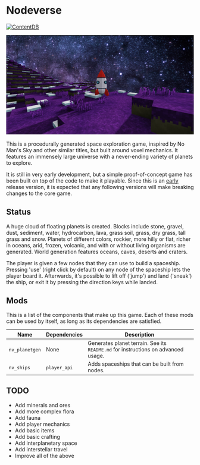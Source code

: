 # Nodeverse
[![ContentDB](https://content.minetest.net/packages/aerkiaga/nodeverse/shields/downloads/)](https://content.minetest.net/packages/aerkiaga/nodeverse/)

![Screenshot](screenshot.jpg)

This is a procedurally generated space exploration game, inspired by No Man's
Sky and other similar titles, but built around voxel mechanics. It features an
immensely large universe with a never-ending variety of planets to explore.

It is still in very early development, but a simple proof-of-concept game has
been built on top of the code to make it playable. Since this is an
[early](https://semver.org/#spec-item-4) release version, it is expected that
any following versions will make breaking changes to the core game.

## Status
A huge cloud of floating planets is created. Blocks include stone, gravel, dust,
sediment, water, hydrocarbon, lava, grass soil, grass, dry grass, tall grass and
snow. Planets of different colors, rockier, more hilly or flat, richer in
oceans, arid, frozen, volcanic, and with or without living organisms are
generated. World generation features oceans, caves, deserts and craters.

The player is given a few nodes that they can use to build a spaceship. Pressing
'use' (right click by default) on any node of the spaceship lets the player
board it. Afterwards, it's possible to lift off ('jump') and land ('sneak') the
ship, or exit it by pressing the direction keys while landed.

## Mods
This is a list of the components that make up this game. Each of these mods can
be used by itself, as long as its dependencies are satisfied.

Name | Dependencies | Description
---- | ------------ | -----------
`nv_planetgen` | None | Generates planet terrain. See its `README.md` for instructions on advanced usage.
`nv_ships` | `player_api` | Adds spaceships that can be built from nodes.

## TODO
 * Add minerals and ores
 * Add more complex flora
 * Add fauna
 * Add player mechanics
 * Add basic items
 * Add basic crafting
 * Add interplanetary space
 * Add interstellar travel
 * Improve all of the above
